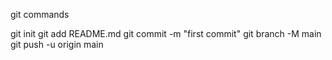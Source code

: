 git commands

git init
git add README.md
git commit -m "first commit"
git branch -M main
git push -u origin main
